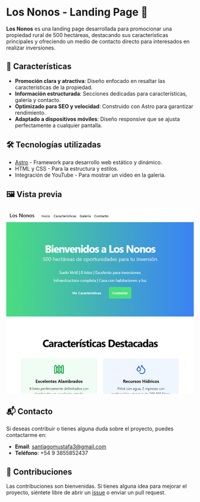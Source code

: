 # Los Nonos - Landing Page 🚜

**Los Nonos** es una landing page desarrollada para promocionar una propiedad rural de 500 hectáreas, destacando sus características principales y ofreciendo un medio de contacto directo para interesados en realizar inversiones.

## 🌟 Características

- **Promoción clara y atractiva**: Diseño enfocado en resaltar las características de la propiedad.
- **Información estructurada**: Secciones dedicadas para características, galería y contacto.
- **Optimizado para SEO y velocidad**: Construido con Astro para garantizar rendimiento.
- **Adaptado a dispositivos móviles**: Diseño responsive que se ajusta perfectamente a cualquier pantalla.

## 🛠️ Tecnologías utilizadas

- [Astro](https://astro.build/) - Framework para desarrollo web estático y dinámico.
- HTML y CSS - Para la estructura y estilos.
- Integración de YouTube - Para mostrar un video en la galería.

## 🖼️ Vista previa

![Preview de la página](/public/image.png)

## 📬 Contacto

Si deseas contribuir o tienes alguna duda sobre el proyecto, puedes contactarme en:

- **Email**: <santiagomustafa3@gmail.com>
- **Teléfono**: +54 9 3855852437

## 🌱 Contribuciones

Las contribuciones son bienvenidas. Si tienes alguna idea para mejorar el proyecto, siéntete libre de abrir un [issue](https://github.com/usuario/los-nonos-landing/issues) o enviar un pull request.
